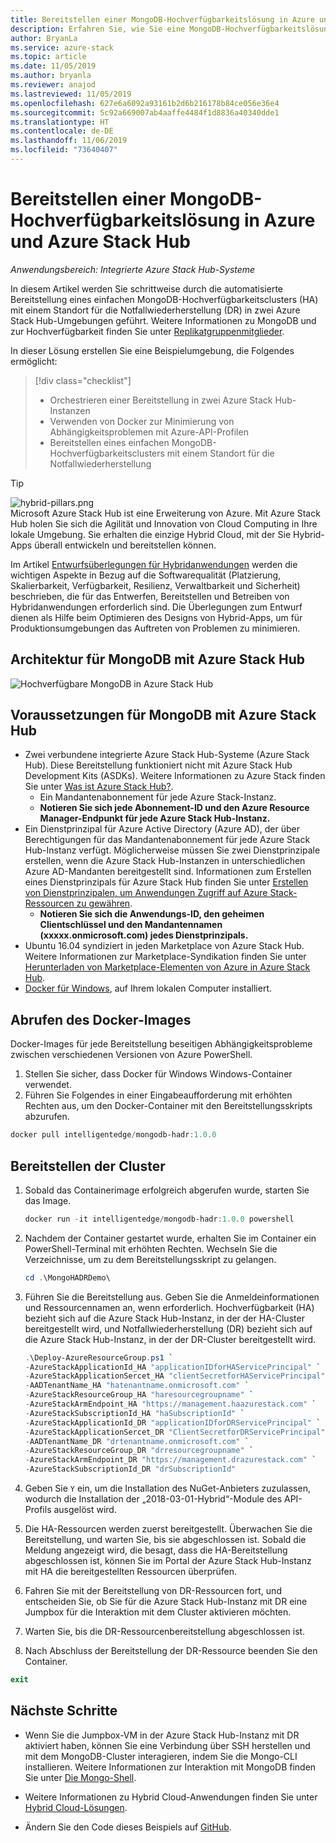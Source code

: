 ```yaml
---
title: Bereitstellen einer MongoDB-Hochverfügbarkeitslösung in Azure und Azure Stack Hub
description: Erfahren Sie, wie Sie eine MongoDB-Hochverfügbarkeitslösung in Azure und Azure Stack Hub bereitstellen.
author: BryanLa
ms.service: azure-stack
ms.topic: article
ms.date: 11/05/2019
ms.author: bryanla
ms.reviewer: anajod
ms.lastreviewed: 11/05/2019
ms.openlocfilehash: 627e6a6092a93161b2d6b216178b84ce056e36e4
ms.sourcegitcommit: 5c92a669007ab4aaffe4484f1d8836a40340dde1
ms.translationtype: HT
ms.contentlocale: de-DE
ms.lasthandoff: 11/06/2019
ms.locfileid: "73640407"
---
```

# <a name="deploy-a-highly-available-mongodb-solution-to-azure-and-azure-stack-hub"></a>Bereitstellen einer MongoDB-Hochverfügbarkeitslösung in Azure und Azure Stack Hub

*Anwendungsbereich: Integrierte Azure Stack Hub-Systeme*

In diesem Artikel werden Sie schrittweise durch die automatisierte Bereitstellung eines einfachen MongoDB-Hochverfügbarkeitsclusters (HA) mit einem Standort für die Notfallwiederherstellung (DR) in zwei Azure Stack Hub-Umgebungen geführt. Weitere Informationen zu MongoDB und zur Hochverfügbarkeit finden Sie unter [Replikatgruppenmitglieder](https://docs.mongodb.com/manual/core/replica-set-members/).

In dieser Lösung erstellen Sie eine Beispielumgebung, die Folgendes ermöglicht:

> [!div class="checklist"]
> - Orchestrieren einer Bereitstellung in zwei Azure Stack Hub-Instanzen
> - Verwenden von Docker zur Minimierung von Abhängigkeitsproblemen mit Azure-API-Profilen
> - Bereitstellen eines einfachen MongoDB-Hochverfügbarkeitsclusters mit einem Standort für die Notfallwiederherstellung


> [!Tip]  
> ![hybrid-pillars.png](./media/solution-deployment-guide-cross-cloud-scaling/hybrid-pillars.png)  
> Microsoft Azure Stack Hub ist eine Erweiterung von Azure. Mit Azure Stack Hub holen Sie sich die Agilität und Innovation von Cloud Computing in Ihre lokale Umgebung. Sie erhalten die einzige Hybrid Cloud, mit der Sie Hybrid-Apps überall entwickeln und bereitstellen können.  
> 
> Im Artikel [Entwurfsüberlegungen für Hybridanwendungen](overview-app-design-considerations.md) werden die wichtigen Aspekte in Bezug auf die Softwarequalität (Platzierung, Skalierbarkeit, Verfügbarkeit, Resilienz, Verwaltbarkeit und Sicherheit) beschrieben, die für das Entwerfen, Bereitstellen und Betreiben von Hybridanwendungen erforderlich sind. Die Überlegungen zum Entwurf dienen als Hilfe beim Optimieren des Designs von Hybrid-Apps, um für Produktionsumgebungen das Auftreten von Problemen zu minimieren.



## <a name="architecture-for-mongodb-with-azure-stack-hub"></a>Architektur für MongoDB mit Azure Stack Hub

![Hochverfügbare MongoDB in Azure Stack Hub](media/solution-deployment-guide-mongodb-ha/image1.png)

## <a name="prerequisites-for-mongodb-with-azure-stack-hub"></a>Voraussetzungen für MongoDB mit Azure Stack Hub

  - Zwei verbundene integrierte Azure Stack Hub-Systeme (Azure Stack Hub). Diese Bereitstellung funktioniert nicht mit Azure Stack Hub Development Kits (ASDKs). Weitere Informationen zu Azure Stack finden Sie unter [Was ist Azure Stack Hub?](https://azure.microsoft.com/overview/azure-stack/).
      - Ein Mandantenabonnement für jede Azure Stack-Instanz.    
      - **Notieren Sie sich jede Abonnement-ID und den Azure Resource Manager-Endpunkt für jede Azure Stack Hub-Instanz.**
  - Ein Dienstprinzipal für Azure Active Directory (Azure AD), der über Berechtigungen für das Mandantenabonnement für jede Azure Stack Hub-Instanz verfügt. Möglicherweise müssen Sie zwei Dienstprinzipale erstellen, wenn die Azure Stack Hub-Instanzen in unterschiedlichen Azure AD-Mandanten bereitgestellt sind. Informationen zum Erstellen eines Dienstprinzipals für Azure Stack Hub finden Sie unter [Erstellen von Dienstprinzipalen, um Anwendungen Zugriff auf Azure Stack-Ressourcen zu gewähren](https://docs.microsoft.com/azure-stack/user/azure-stack-create-service-principals).    
      - **Notieren Sie sich die Anwendungs-ID, den geheimen Clientschlüssel und den Mandantennamen (xxxxx.onmicrosoft.com) jedes Dienstprinzipals.**
  - Ubuntu 16.04 syndiziert in jeden Marketplace von Azure Stack Hub. Weitere Informationen zur Marketplace-Syndikation finden Sie unter [Herunterladen von Marketplace-Elementen von Azure in Azure Stack Hub](https://docs.microsoft.com/azure-stack/operator/azure-stack-download-azure-marketplace-item).
  - [Docker für Windows](https://docs.docker.com/docker-for-windows/), auf Ihrem lokalen Computer installiert.

## <a name="get-the-docker-image"></a>Abrufen des Docker-Images

Docker-Images für jede Bereitstellung beseitigen Abhängigkeitsprobleme zwischen verschiedenen Versionen von Azure PowerShell.
1.  Stellen Sie sicher, dass Docker für Windows Windows-Container verwendet.
2.  Führen Sie Folgendes in einer Eingabeaufforderung mit erhöhten Rechten aus, um den Docker-Container mit den Bereitstellungsskripts abzurufen.
```powershell  
docker pull intelligentedge/mongodb-hadr:1.0.0
```

## <a name="deploy-the-clusters"></a>Bereitstellen der Cluster

1.  Sobald das Containerimage erfolgreich abgerufen wurde, starten Sie das Image.

    ```powershell  
    docker run -it intelligentedge/mongodb-hadr:1.0.0 powershell
    ```

2.  Nachdem der Container gestartet wurde, erhalten Sie im Container ein PowerShell-Terminal mit erhöhten Rechten. Wechseln Sie die Verzeichnisse, um zu dem Bereitstellungsskript zu gelangen.

    ```powershell  
    cd .\MongoHADRDemo\
    ```

3.  Führen Sie die Bereitstellung aus. Geben Sie die Anmeldeinformationen und Ressourcennamen an, wenn erforderlich. Hochverfügbarkeit (HA) bezieht sich auf die Azure Stack Hub-Instanz, in der der HA-Cluster bereitgestellt wird, und Notfallwiederherstellung (DR) bezieht sich auf die Azure Stack Hub-Instanz, in der der DR-Cluster bereitgestellt wird.

    ```powershell
    .\Deploy-AzureResourceGroup.ps1 `
    -AzureStackApplicationId_HA "applicationIDforHAServicePrincipal" `
    -AzureStackApplicationSercet_HA "clientSecretforHAServicePrincipal" `
    -AADTenantName_HA "hatenantname.onmicrosoft.com" `
    -AzureStackResourceGroup_HA "haresourcegroupname" `
    -AzureStackArmEndpoint_HA "https://management.haazurestack.com" `
    -AzureStackSubscriptionId_HA "haSubscriptionId" `
    -AzureStackApplicationId_DR "applicationIDforDRServicePrincipal" `
    -AzureStackApplicationSercet_DR "ClientSecretforDRServicePrincipal" `
    -AADTenantName_DR "drtenantname.onmicrosoft.com" `
    -AzureStackResourceGroup_DR "drresourcegroupname" `
    -AzureStackArmEndpoint_DR "https://management.drazurestack.com" `
    -AzureStackSubscriptionId_DR "drSubscriptionId"
    ```

4.  Geben Sie `Y` ein, um die Installation des NuGet-Anbieters zuzulassen, wodurch die Installation der „2018-03-01-Hybrid“-Module des API-Profils ausgelöst wird.

5.  Die HA-Ressourcen werden zuerst bereitgestellt. Überwachen Sie die Bereitstellung, und warten Sie, bis sie abgeschlossen ist. Sobald die Meldung angezeigt wird, die besagt, dass die HA-Bereitstellung abgeschlossen ist, können Sie im Portal der Azure Stack Hub-Instanz mit HA die bereitgestellten Ressourcen überprüfen. 

6.  Fahren Sie mit der Bereitstellung von DR-Ressourcen fort, und entscheiden Sie, ob Sie für die Azure Stack Hub-Instanz mit DR eine Jumpbox für die Interaktion mit dem Cluster aktivieren möchten.

7.  Warten Sie, bis die DR-Ressourcenbereitstellung abgeschlossen ist.

8.  Nach Abschluss der Bereitstellung der DR-Ressource beenden Sie den Container.

  ```powershell
  exit
  ```

## <a name="next-steps"></a>Nächste Schritte

  - Wenn Sie die Jumpbox-VM in der Azure Stack Hub-Instanz mit DR aktiviert haben, können Sie eine Verbindung über SSH herstellen und mit dem MongoDB-Cluster interagieren, indem Sie die Mongo-CLI installieren. Weitere Informationen zur Interaktion mit MongoDB finden Sie unter [Die Mongo-Shell](https://docs.mongodb.com/manual/mongo/).

  - Weitere Informationen zu Hybrid Cloud-Anwendungen finden Sie unter [Hybrid Cloud-Lösungen](https://aka.ms/azsdevtutorials).

  - Ändern Sie den Code dieses Beispiels auf [GitHub](https://github.com/Azure-Samples/azure-intelligent-edge-patterns).
